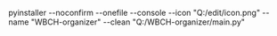 pyinstaller --noconfirm --onefile --console --icon "Q:/edit/icon.png" --name "WBCH-organizer" --clean  "Q:/WBCH-organizer/main.py"